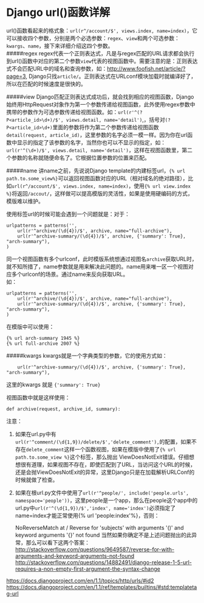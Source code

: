 Django url()函数详解
======================
url()函数看起来的格式象：`url(r^/account/$', views.index, name=index)`，它可以接收四个参数，分别是两个必选参数：`regex`、`view`和两个可选参数：`kwargs`、`name`，接下来详细介绍这四个参数。  
#####regex
regex代表一个正则表达式，凡是与regex匹配的URL请求都会执行到url()函数中对应的第二个参数`view`代表的视图函数中。需要注意的是：正则表达式不会匹配URL中的域名和查询参数，如：http://www.foofish.net/article/?page=3, Django只找`article/`。正则表达式在URLconf模块加载时就编译好了，所以在匹配的时候速度是很快的。  

#####view
Django匹配正则表达式成功后，就会找到相应的视图函数，Django始终用HttpRequest对象作为第一个参数传递给视图函数，此外使用regex参数中携带的参数作为可选参数传递给视图函数。如：`url(r'^(?P<article_id>\d+)/$', views.detail, name='detail')`,，括号对`(?P<article_id>\d+)`里面的参数将作为第二个参数传递给视图函数`detail(request, article_id)`，这里参数的名字必须一模一样。因为你在url函数中显示的指定了该参数的名字，当然你也可以不显示的指定，如：`url(r'^(\d+)/$', views.detail, name='detail')`，这样在视图函数里，第二个参数的名称就随便命名了。它根据位置参数的位置来匹配。  

#####name
讲name之前，先说说Django template的内建标签url，`{% url path.to.some_view%}`可以返回视图函数对应的URL（相对域名的绝对路径），比如`url(r^/account/$', views.index, name=index)`，使用`{% url view.index %}`将返回`/accout/`，这样做可以提高模版的灵活性，如果是使用硬编码的方式，模版难以维护。  

使用标签url的时候可能会遇到一个问题就是：对于：  

    urlpatterns = patterns('',
        url(r'^archive/(\d{4})/$', archive, name="full-archive"),
        url(r'^archive-summary/(\d{4})/$', archive, {'summary': True}, "arch-summary"),
    )
同一个视图函数有多个urlconf，此时模版系统想通过视图名`archive`获取URL时，就不知所措了，name参数就是用来解决此问题的。name用来唯一区一个视图对应多个urlconf的场景。通过name来反向获取URL。  
如：

    urlpatterns = patterns('',
        url(r'^archive/(\d{4})/$', archive, name="full-archive"),
        url(r'^archive-summary/(\d{4})/$', archive, {'summary': True}, "arch-summary"),
    )

在模版中可以使用：  

    {% url arch-summary 1945 %}
    {% url full-archive 2007 %}

#####kwargs
kwargs就是一个字典类型的参数，它的使用方式如：  

        url(r'^archive-summary/(\d{4})/$', archive, {'summary': True}, "arch-summary"),

这里的kwargs 就是 `{'summary': True}`  

视图函数中就是这样使用：  

    def archive(request, archive_id, summary):


注意：  
1. 如果在url.py中有`url(r'^comment/(\d{1,9})/delete/$','delete_comment'),`的配置，如果不存在`delete_comment`这样一个函数视图，如果在模版中使用了`{% url path.to.some_view %}`这个标签，那么抛出 ViewDoesNotExit错误。仔细想想很有道理，如果视图不存在，即使匹配到了URL，当访问这个URL的时候，还是会抛ViewDoesNotExit的异常，这里Django只是在加载解析URLConf的时候就做了检查。

2. 如果在根url.py文件中使用了`url(r'^people/', include('people.urls', namespace='people'))`，这里people是一个app，那么在people这个app中的url.py中`url(r'^(\d{1,9})/$','index', name='index')`必须指定了name=index才能正常使用{% url 'people:index'%}，否则：  

    NoReverseMatch at /
    Reverse for 'subjects' with arguments '()' and keyword arguments '{}' not found
当然如果你确定不是上述问题抛出的此异常，那么可以看下这两个答案：
http://stackoverflow.com/questions/9649587/reverse-for-with-arguments-and-keyword-arguments-not-found
http://stackoverflow.com/questions/14882491/django-release-1-5-url-requires-a-non-empty-first-argument-the-syntax-change





https://docs.djangoproject.com/en/1.1/topics/http/urls/#id2
https://docs.djangoproject.com/en/1.1/ref/templates/builtins/#std:templatetag-url
